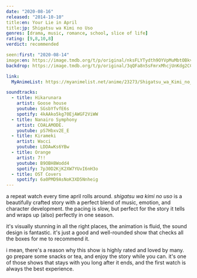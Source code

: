 ```yaml
---
date: "2020-08-16"
released: "2014-10-10"
title:en: Your Lie in April
title:jp: Shigatsu wa Kimi no Uso
genres: [drama, music, romance, school, slice of life]
rating: [9,8,10,8]
verdict: recommended

seen:first: "2020-08-14"
image:en: https://image.tmdb.org/t/p/original/nksFLYTydth9OYVpMuMbtOBkvMO.jpg
backdrop: https://image.tmdb.org/t/p/original/3qQFa8n5sFmrxMhcjUnKdg2CCOU.jpg

link:
  MyAnimeList: https://myanimelist.net/anime/23273/Shigatsu_wa_Kimi_no_Uso

soundtracks:
  - title: Hikarunara
    artist: Goose house
    youtube: SGsbYfvfE6s
    spotify: 4kAAko5kg70EjAWGF2ViWW
  - title: Nanairo Symphony
    artist: COALAMODE.
    youtube: pS7Hbxv2E_E
  - title: Kirameki
    artist: Wacci
    youtube: LDDAwKs6YBw
  - title: Orange
    artist: 7!!
    youtube: B9OBH8Wodd4
    spotify: 7p30D2KjK2XW7YUvI6nH3o
  - title: OST Covers
    spotify: 6a0PMD9AsNoK3XD5Nnheig
---
```


a repeat watch every time april rolls around. *shigatsu wa kimi no uso* is a beautifully crafted story with a perfect blend of music, emotion, and character development. the pacing is slow, but perfect for the story it tells and wraps up (also) perfectly in one season.

it's visually stunning in all the right places, the animation is fluid, the sound design is fantastic. it's just a good and well-rounded show that checks all the boxes for me to recommend it.

i mean, there's a reason why this show is highly rated and loved by many. go prepare some snacks or tea, and enjoy the story while you can. it's one of those shows that stays with you long after it ends, and the first watch is always the best experience.

